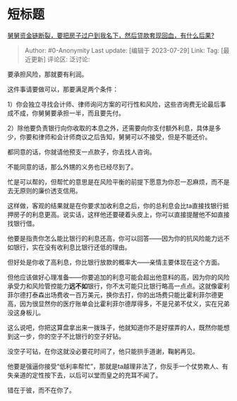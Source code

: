 # 短标题
[舅舅资金链断裂，要把房子过户到我名下，然后贷款套现回血，有什么后果?](https://www.zhihu.com/question/610773283/answer/3140038571)

> Author: #0-Anonymity
> Last update: [编辑于 2023-07-29]
> Link:
> Tag: [最近更新]
> 评论区:
> 泛讨论:

要承担风险，那就要有利润。

这件事请要做可以，那要满足两个条件：

1）你会独立寻找会计师、律师询问方案的可行性和风险，这些咨询费无论最后事成不成，你舅舅要承担一半，而且要先付。

2）除他要负责银行向你收取的本息之外，还需要向你支付额外利息，具体是多少，你要和律师和会计师商议之后告知，舅舅可以不接受，但是不能还价。

都同意的话，你就请他预支一点款子，你去找人咨询。

不能同意的话，那么外甥的义务也已经尽到了。

忙是可以帮的，但帮忙的意思是在风险平衡的前提下愿意为你忍一忍麻烦，而不是去无原则的廉价透支信用。

这样做，客观的结果就是在你要求加收利息之后，你的总利息会比ta直接找银行抵押房子的利息更高。说实话，这样他还要硬着头皮上，你可以直接提醒他不如直接找银行借。

他要是指责你怎么能比银行的利息还高，你可以回答——因为你的抗风险能力远不如银行，实在没有收利息比银行还低的理由。

但好处是你收了高利息，你比银行放款的概率大——亲情主要体现在这个方面。

但他应该做好心理准备——你要追加的利息可能会超出他意料的高，因为你的风险承受力和风险管控能力**远不如**银行，你不太可能只比银行略高一点点。这就像霍利菲尔德打泰森出场费收一百万美元，换你去打，你的出场费只能比霍利菲尔德更高，因为很显然你的医疗账单会比霍利菲尔德厚得多，不是兄弟不仗义，实在兄弟没这身板儿。

这么说吧，你把这算盘拿出来一拨珠子，他就知道你不是好摆弄的人，既然你能想到这一步，你的空子不比银行的空子好钻。

没空子可钻，在你这就没必要花时间了，他只能拱手道谢，鞠躬再见。

他要是强逼你接受“低利率帮忙”，那就是ta越理非法了，你反手一个仗势欺人、有失亲道的定性按下去，以后可以堂而皇之的充耳不闻了。

错在于彼，而不在你了。